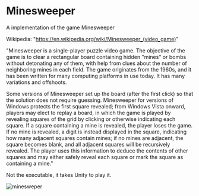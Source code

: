 # Minesweeper
A implementation of the game Minesweeper 

Wikipedia: "https://en.wikipedia.org/wiki/Minesweeper_(video_game)"

"Minesweeper is a single-player puzzle video game. The objective of the game is to clear a rectangular board containing hidden "mines" or bombs without detonating any of them, with help from clues about the number of neighboring mines in each field. The game originates from the 1960s, and it has been written for many computing platforms in use today. It has many variations and offshoots.

Some versions of Minesweeper set up the board (after the first click) so that the solution does not require guessing. Minesweeper for versions of Windows protects the first square revealed; from Windows Vista onward, players may elect to replay a board, in which the game is played by revealing squares of the grid by clicking or otherwise indicating each square. If a square containing a mine is revealed, the player loses the game. If no mine is revealed, a digit is instead displayed in the square, indicating how many adjacent squares contain mines; if no mines are adjacent, the square becomes blank, and all adjacent squares will be recursively revealed. The player uses this information to deduce the contents of other squares and may either safely reveal each square or mark the square as containing a mine."

Not the executable, it takes Unity to play it.

![minesweper](https://user-images.githubusercontent.com/74788707/128615150-b0c593bf-9807-449d-ad04-deb08ff143bc.gif)
